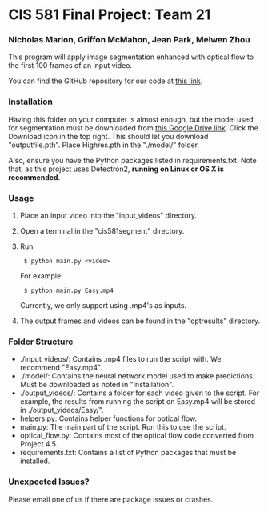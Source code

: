 # CIS 581 Final Project: Team 21
### Nicholas Marion, Griffon McMahon, Jean Park, Meiwen Zhou

This program will apply image segmentation enhanced with optical flow to the first 100 frames of an input video.

You can find the GitHub repository for our code at [this link](https://github.com/griffonmcmahon/cis581segment).

### Installation
Having this folder on your computer is almost enough, but the model used for segmentation must be downloaded from [this Google Drive link](https://drive.google.com/u/1/uc?id=1mXQLFDdJbieIQLGIqeju9QdufQpX13j9&export=download).
Click the Download icon in the top right. This should let you download "outputfile.pth".
Place Highres.pth in the "./model/" folder.

Also, ensure you have the Python packages listed in requirements.txt. Note that, as this project uses Detectron2, **running on Linux or OS X is recommended**.

### Usage
1. Place an input video into the "input_videos" directory.
2. Open a terminal in the "cis581segment" directory.
3. Run  

		$ python main.py <video>  

	For example:  

		$ python main.py Easy.mp4  
	Currently, we only support using .mp4's as inputs.
4. The output frames and videos can be found in the "optresults" directory.

### Folder Structure
* ./input_videos/: Contains .mp4 files to run the script with. We recommend "Easy.mp4".
* ./model/: Contains the neural network model used to make predictions. Must be downloaded as noted in "Installation".
* ./output_videos/: Contains a folder for each video given to the script. 
	For example, the results from running the script on Easy.mp4 will be stored in ./output_videos/Easy/".
* helpers.py: Contains helper functions for optical flow.
* main.py: The main part of the script. Run this to use the script.
* optical_flow.py: Contains most of the optical flow code converted from Project 4.5.
* requirements.txt: Contains a list of Python packages that must be installed.

### Unexpected Issues?
Please email one of us if there are package issues or crashes.